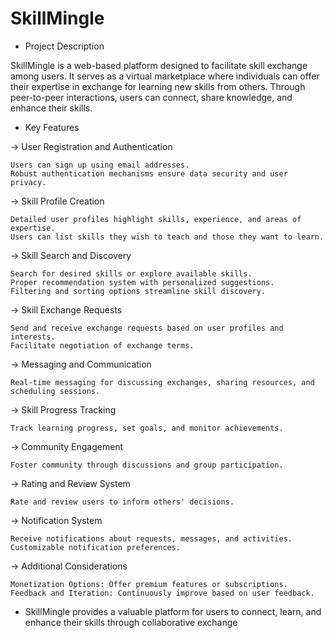# SkillMingle

* Project Description

SkillMingle is a web-based platform designed to facilitate skill exchange among users. It serves as a virtual marketplace where individuals can offer their expertise in exchange for learning new skills from others. Through peer-to-peer interactions, users can connect, share knowledge, and enhance their skills.

* Key Features

-> User Registration and Authentication

    Users can sign up using email addresses. 
    Robust authentication mechanisms ensure data security and user privacy.

-> Skill Profile Creation

    Detailed user profiles highlight skills, experience, and areas of expertise. 
    Users can list skills they wish to teach and those they want to learn.

-> Skill Search and Discovery

    Search for desired skills or explore available skills.
    Proper recommendation system with personalized suggestions.
    Filtering and sorting options streamline skill discovery.

-> Skill Exchange Requests

    Send and receive exchange requests based on user profiles and interests.
    Facilitate negotiation of exchange terms.

-> Messaging and Communication

    Real-time messaging for discussing exchanges, sharing resources, and scheduling sessions.

-> Skill Progress Tracking

    Track learning progress, set goals, and monitor achievements.

-> Community Engagement

    Foster community through discussions and group participation.

-> Rating and Review System

    Rate and review users to inform others' decisions.

-> Notification System

    Receive notifications about requests, messages, and activities. 
    Customizable notification preferences.

-> Additional Considerations

    Monetization Options: Offer premium features or subscriptions. 
    Feedback and Iteration: Continuously improve based on user feedback.


* SkillMingle provides a valuable platform for users to connect, learn, and enhance their skills through collaborative exchange


